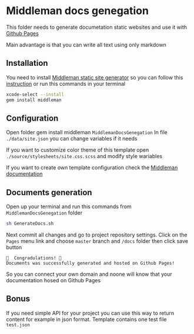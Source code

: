 # Middleman docs genegation

This folder needs to generate documetation static websites and use it with [Github Pages](https://pages.github.com/)

Main advantage is that you can write all text using only markdown 

## Installation

You need to install [Middleman static site generator](https://middlemanapp.com/) so you can follow this [instruction](https://middlemanapp.com/basics/install/) or run this commands in your terminal

``` bash
xcode-select --install
gem install middleman
```
## Configuration
Open folder gem install middleman ```MiddlemanDocsGenegation``` 
In file ```./data/site.json``` you can change variables if it needs

If you want to customize color theme of this template open ```./source/stylesheets/site.css.scss``` and modify style wariables

If you want to create own template configuration check the [Middleman documentation](https://middlemanapp.com/basics/install/)

## Documents generation

Open up your terminal and run this commands from ```MiddlemanDocsGenegation``` folder
``` bash
sh GenerateDocs.sh
```
Next commit all changes and go to project repository settings. Click on the ```Pages``` menu link and choose ```master``` branch and ```/docs``` folder then click save button

	🎉  Congradulations! 🎉
    Documents was successfully generated and hosted on Github Pages!

So you can connect your own domain and noone will know that your documentation hosed on Github Pages

## Bonus
If you need simple API for your project you can use this way to return content for example in json format. Template contains one test file ```test.json```
